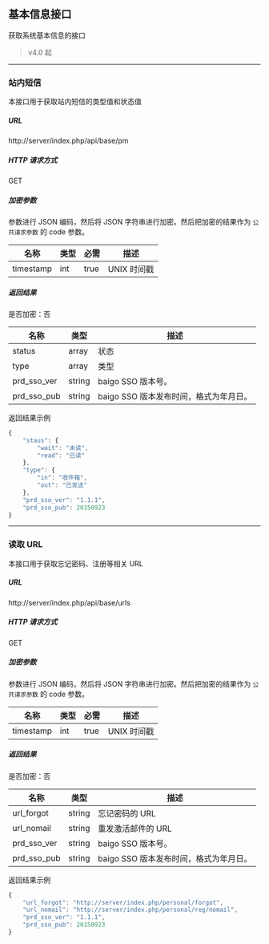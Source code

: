 ## 基本信息接口

获取系统基本信息的接口

> v4.0 起

----------

### 站内短信

本接口用于获取站内短信的类型值和状态值

##### URL

http://server/index.php/api/base/pm

##### HTTP 请求方式

GET

##### 加密参数

参数进行 JSON 编码，然后将 JSON 字符串进行加密。然后把加密的结果作为 `公共请求参数` 的 code 参数。

| 名称 | 类型 | 必需 | 描述 |
| - | - | - | - |
| timestamp | int | true | UNIX 时间戳 |

##### 返回结果

是否加密：否

| 名称 | 类型 | 描述 |
| - | - | - |
| status | array | 状态 |
| type | array | 类型 |
| prd_sso_ver | string | baigo SSO 版本号。 |
| prd_sso_pub | string | baigo SSO 版本发布时间，格式为年月日。 |

返回结果示例

``` javascript
{
    "staus": {
        "wait": "未读",
        "read": "已读"
    },
    "type": {
        "in": "收件箱",
        "out": "已发送"
    },
    "prd_sso_ver": "1.1.1",
    "prd_sso_pub": 20150923
}
```

----------

### 读取 URL

本接口用于获取忘记密码、注册等相关 URL

##### URL

http://server/index.php/api/base/urls

##### HTTP 请求方式

GET

##### 加密参数

参数进行 JSON 编码，然后将 JSON 字符串进行加密。然后把加密的结果作为 `公共请求参数` 的 code 参数。

| 名称 | 类型 | 必需 | 描述 |
| - | - | - | - |
| timestamp | int | true | UNIX 时间戳 |

##### 返回结果

是否加密：否

| 名称 | 类型 | 描述 |
| - | - | - |
| url_forgot | string | 忘记密码的 URL |
| url_nomail | string | 重发激活邮件的 URL |
| prd_sso_ver | string | baigo SSO 版本号。 |
| prd_sso_pub | string | baigo SSO 版本发布时间，格式为年月日。 |

返回结果示例

``` javascript
{
    "url_forgot": "http://server/index.php/personal/forgot",
    "url_nomail": "http://server/index.php/personal/reg/nomail",
    "prd_sso_ver": "1.1.1",
    "prd_sso_pub": 20150923
}
```